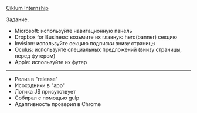 <a href="https://dou.ua/calendar/11489/?from=vk">
    Ciklum Internship
</a>

Задание.

* Microsoft: используйте навигационную панель
* Dropbox for Business: возьмите их главную hero(banner) секцию
* Invision: используйте секцию подписки внизу страницы
* Oculus: используйте специальных предложений (внизу страницы, перед футером)
* Apple: используйте их футер




------------------------------------------------------------------------------

* Релиз в "release"
* Исоходники в "app"
* Логика JS присутствует
* Собирал с помощью gulp
* Адаптивность проверил в Chrome



